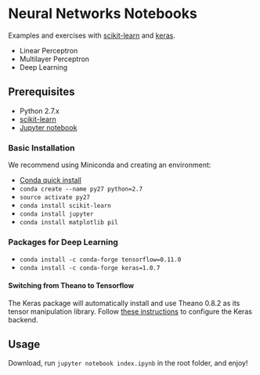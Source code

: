 # Neural Networks Notebooks

Examples and exercises with [scikit-learn](http://scikit-learn.org/stable/) and [keras](https://keras.io).

* Linear Perceptron
* Multilayer Perceptron
* Deep Learning

## Prerequisites

* Python 2.7.x
* [scikit-learn](http://scikit-learn.org/stable/install.html#installing-the-latest-release)
* [Jupyter notebook](http://jupyter.readthedocs.io/en/latest/install.html)

### Basic Installation

We recommend using Miniconda and creating an environment:

* [Conda quick install](http://conda.pydata.org/docs/install/quick.html)
* `conda create --name py27 python=2.7`
* `source activate py27`
* `conda install scikit-learn`
* `conda install jupyter`
* `conda install matplotlib pil`

### Packages for Deep Learning

* `conda install -c conda-forge tensorflow=0.11.0`
* `conda install -c conda-forge keras=1.0.7`

#### Switching from Theano to Tensorflow 

The Keras package will automatically install and use Theano 0.8.2 as its tensor manipulation library. Follow [these instructions](https://keras.io/backend/) to configure the Keras backend.

## Usage

Download, run `jupyter notebook index.ipynb` in the root folder, and enjoy!
